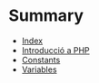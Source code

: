 # Summary

* [Index](README.md)
* [Introducció a PHP](introduccio.md)
* [Constants](constants.md)
* [Variables](variables.md)


